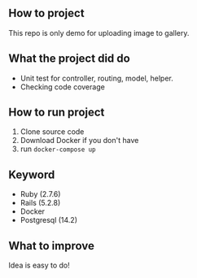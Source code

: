 ## How to project
This repo is only demo for uploading image to gallery.

## What the project did do
- Unit test for controller, routing, model, helper.
- Checking code coverage

## How to run project
 1. Clone source code
 2. Download Docker if you don't have
 3. run `docker-compose up`

## Keyword
- Ruby (2.7.6)
- Rails (5.2.8)
- Docker
- Postgresql (14.2)

## What to improve
Idea is easy to do!